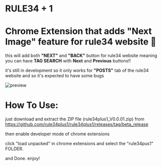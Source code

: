 # RULE34 + 1
# Chrome Extension that adds "Next Image" feature for rule34 website 🤯
this will add both **"NEXT"** and **"BACK"** button for rule34 website meaning you can have **TAG SEARCH** with **Next** and **Previous** buttons!!

it's still in development so it only works for **"POSTS"** tab of the rule34 website and so it's expected to have some bugs

![preview](https://github.com/rule34plus1/rule34plus1/assets/143880847/e98c9459-7a38-4981-943d-e15080f7a0e1)

# How To Use:

just download and extract the ZIP file (rule34plus1_V0.0.01.zip) from https://github.com/rule34plus1/rule34plus1/releases/tag/beta_release

then enable developer mode of chrome extensions

click "load unpacked" in chrome extensions and select the "rule34pus1" FOLDER.

and Done. enjoy!
